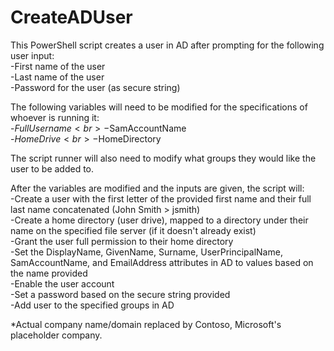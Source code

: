 # CreateADUser
This PowerShell script creates a user in AD after prompting for the following user input:
<br>-First name of the user
<br>-Last name of the user
<br>-Password for the user (as secure string)

The following variables will need to be modified for the specifications of whoever is running it:
<br>-$FullUsername
<br>-$SamAccountName
<br>-$HomeDrive
<br>-$HomeDirectory

The script runner will also need to modify what groups they would like the user to be added to.

After the variables are modified and the inputs are given, the script will:
<br>-Create a user with the first letter of the provided first name and their full last name concatenated (John Smith > jsmith)
<br>-Create a home directory (user drive), mapped to a directory under their name on the specified file server (if it doesn't already exist)
<br>-Grant the user full permission to their home directory
<br>-Set the DisplayName, GivenName, Surname, UserPrincipalName, SamAccountName, and EmailAddress attributes in AD to values based on the name provided
<br>-Enable the user account
<br>-Set a password based on the secure string provided
<br>-Add user to the specified groups in AD

*Actual company name/domain replaced by Contoso, Microsoft's placeholder company.
